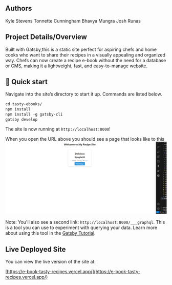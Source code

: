 ## Authors
Kyle Stevens
Tonnette Cunningham
Bhavya Mungra
Josh Runas

## Project Details/Overview
Built with Gatsby,this is a static site perfect for aspiring chefs and home cooks who want to share their recipes in a visually appealing and organized way. Chefs can now create a recipe e-book without the need for a database or CMS, making it a lightweight, fast, and easy-to-manage website.


## 🚀 Quick start
Navigate into the site’s directory to start it up. Commands are listed below.
```shell
cd tasty-ebooks/
npm install
npm install -g gatsby-cli
gatsby develop
```
The site is now running at `http://localhost:8000`!

When you open the URL above you should see a page that looks like to this
![localhost](image.png)

Note: You'll also see a second link: `http://localhost:8000/___graphql`. This is a tool you can use to experiment with querying your data. Learn more about using this tool in the [Gatsby Tutorial](https://www.gatsbyjs.com/docs/tutorial/getting-started/part-4/#use-graphiql-to-explore-the-data-layer-and-write-graphql-queries).


## Live Deployed Site

You can view the live version of the site at:

[https://e-book-tasty-recipes.vercel.app/](https://e-book-tasty-recipes.vercel.app/)